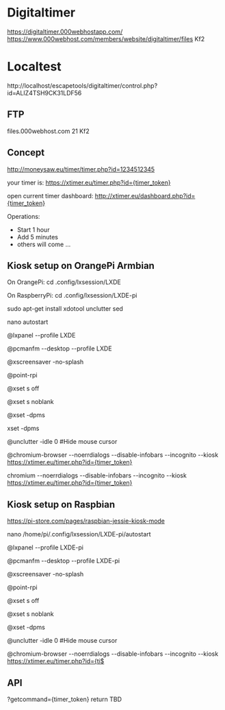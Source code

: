 # Digitaltimer

https://digitaltimer.000webhostapp.com/
https://www.000webhost.com/members/website/digitaltimer/files
Kf2

# Localtest

http://localhost/escapetools/digitaltimer/control.php?id=ALIZ4TSH9CK31LDF56



## FTP

files.000webhost.com
21
Kf2

## Concept

http://moneysaw.eu/timer/timer.php?id=1234512345

your timer is:
https://xtimer.eu/timer.php?id={timer_token}

open current timer dashboard:
http://xtimer.eu/dashboard.php?id={timer_token}

Operations:
* Start 1 hour
* Add 5 minutes
* others will come ...

## Kiosk setup on OrangePi Armbian

On OrangePi:
cd .config/lxsession/LXDE

On RaspberryPi:
cd .config/lxsession/LXDE-pi

sudo apt-get install xdotool unclutter sed

nano autostart

@lxpanel --profile LXDE

@pcmanfm --desktop --profile LXDE

@xscreensaver -no-splash

@point-rpi

@xset s off

@xset s noblank

@xset -dpms

xset -dpms

@unclutter -idle 0 #Hide mouse cursor

@chromium-browser --noerrdialogs --disable-infobars --incognito --kiosk https://xtimer.eu/timer.php?id={timer_token}




chromium --noerrdialogs --disable-infobars --incognito --kiosk https://xtimer.eu/timer.php?id={timer_token}

## Kiosk setup on Raspbian
https://pi-store.com/pages/raspbian-jessie-kiosk-mode

nano /home/pi/.config/lxsession/LXDE-pi/autostart

@lxpanel --profile LXDE-pi

@pcmanfm --desktop --profile LXDE-pi

@xscreensaver -no-splash

@point-rpi

@xset s off

@xset s noblank

@xset -dpms

@unclutter -idle 0 #Hide mouse cursor

@chromium-browser --noerrdialogs --disable-infobars --incognito --kiosk https://xtimer.eu/timer.php?id={ti$

## API

?getcommand={timer_token}
return
TBD


